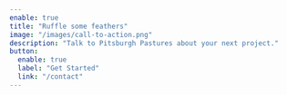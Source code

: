 ```yaml
---
enable: true
title: "Ruffle some feathers"
image: "/images/call-to-action.png"
description: "Talk to Pitsburgh Pastures about your next project."
button:
  enable: true
  label: "Get Started"
  link: "/contact"
---
```

